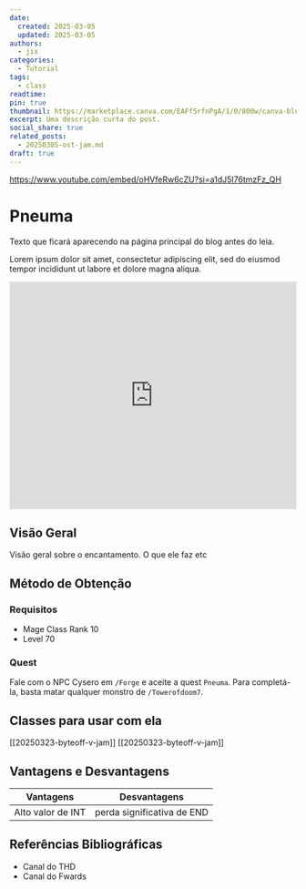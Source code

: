 ```yaml
---
date:
  created: 2025-03-05
  updated: 2025-03-05
authors:
  - jix
categories:
  - Tutorial
tags:
  - class
readtime: 
pin: true
thumbnail: https://marketplace.canva.com/EAFf5rfnPgA/1/0/800w/canva-blue-modern-eye-catching-vlog-youtube-thumbnail-XTJTyike0CE.jpg
excerpt: Uma descrição curta do post.
social_share: true
related_posts:
  - 20250305-ost-jam.md
draft: true
---
```

https://www.youtube.com/embed/oHVfeRw6cZU?si=a1dJ5I76tmzFz_QH
# Pneuma

Texto que ficará aparecendo na página principal do blog antes do leia.

<!-- more -->

Lorem ipsum dolor sit amet, consectetur adipiscing elit, sed do eiusmod
tempor incididunt ut labore et dolore magna aliqua.

<iframe width="100%" height="400" src="https://www.youtube.com/embed/oHVfeRw6cZU?si=a1dJ5I76tmzFz_QH" title="YouTube video player" frameborder="0" allow="accelerometer; autoplay; clipboard-write; encrypted-media; gyroscope; picture-in-picture; web-share" referrerpolicy="strict-origin-when-cross-origin" allowfullscreen></iframe>

## Visão Geral

Visão geral sobre o encantamento. O que ele faz etc

## Método de Obtenção

### Requisitos
- Mage Class Rank 10
- Level 70
### Quest

Fale com o NPC Cysero em `/Forge` e aceite a quest `Pneuma`. Para completá-la, basta matar qualquer monstro de `/Towerofdoom7`.

## Classes para usar com ela
[[20250323-byteoff-v-jam]]
[[20250323-byteoff-v-jam]]
## Vantagens e Desvantagens

| Vantagens         | Desvantagens               |
| ----------------- | -------------------------- |
| Alto valor de INT | perda significativa de END |



## Referências Bibliográficas


- Canal do THD
- Canal do Fwards